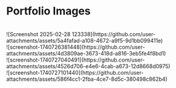 <h1>Portfolio Images</h1>
<br/>
![Screenshot 2025-02-28 123338](https://github.com/user-attachments/assets/5a4fafad-a108-4672-a9f5-9d1bb099411e)
<br/>
![screenshot-1740726381448](https://github.com/user-attachments/assets/4d3809ae-3673-418d-a816-3eb5fe4f8bd1)
<br/>
![screenshot-1740727040491](https://github.com/user-attachments/assets/4526d706-e4e6-4cab-a673-12d8668d0975)
<br/>
![screenshot-1740727101440](https://github.com/user-attachments/assets/586f4cc1-2fba-4ce7-8d5c-380498c862b4)





